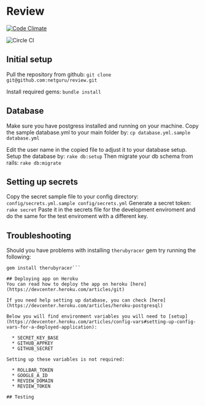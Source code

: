 # Review

[![Code Climate](https://codeclimate.com/github/netguru/review.png)](https://codeclimate.com/github/netguru/review)

![Circle CI](https://circleci.com/gh/netguru/review/tree/master.png?circle-token=f05c3dd432a61a6c0fe4fc4b20d5f7b6468868c9)

## Initial setup
Pull the repository from github:
`git clone git@github.com:netguru/review.git`

Install required gems:
```bundle install```

## Database
Make sure you have postgress installed and running on your machine.
Copy the sample database.yml to your main folder by:
```cp database.yml.sample database.yml```

Edit the user name in the copied file to adjust it to your database setup.
Setup the database by:
```rake db:setup```
Then migrate your db schema from rails:
```rake db:migrate```

## Setting up secrets
Copy the secret sample file to your config directory:
```config/secrets.yml.sample config/secrets.yml```
Generate a secret token:
```rake secret```
Paste it in the secrets file for the development enviroment and do the
same for the test enviroment with a different key.

## Troubleshooting
Should you have problems with installing `therubyracer` gem
try running the following:
```gem install libv8 -v 3.16.14.3  -- --with-system-v8
gem install therubyracer```

## Deploying app on Heroku
You can read how to deploy the app on heroku [here](https://devcenter.heroku.com/articles/git)

If you need help setting up database, you can check [here](https://devcenter.heroku.com/articles/heroku-postgresql)

Below you will find environment variables you will need to [setup](https://devcenter.heroku.com/articles/config-vars#setting-up-config-vars-for-a-deployed-application):

  * SECRET_KEY_BASE
  * GITHUB_APPKEY
  * GITHUB_SECRET

Setting up these variables is not required:

  * ROLLBAR_TOKEN
  * GOOGLE_A_ID
  * REVIEW_DOMAIN
  * REVIEW_TOKEN

## Testing
